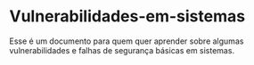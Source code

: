 # Vulnerabilidades-em-sistemas
Esse é um documento para quem quer aprender sobre algumas vulnerabilidades e falhas de segurança básicas em sistemas.
